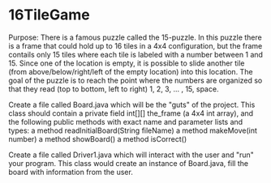 # 16TileGame

Purpose:
There is a famous puzzle called the 15-puzzle. In this puzzle there is a frame that could hold up to 16 tiles in a 4x4 configuration, but the frame contails only 15 tiles where each tile is labeled with a number between 1 and 15. Since one of the location is empty, it is possible to slide another tile (from above/below/right/left of the empty location) into this location. The goal of the puzzle is to reach the point where the numbers are organized so that they read (top to bottom, left to right) 1, 2, 3, ... , 15, space.

Create a file called Board.java which will be the "guts" of the project. This class should contain a private field int[][] the_frame (a 4x4 int array), and the following public methods with exact name and parameter lists and types:
  a method readInitialBoard(String fileName)
  a method makeMove(int number)
  a method showBoard()
  a method isCorrect()
  
Create a file called Driver1.java which will interact with the user and "run" your program. This class would create an instance of Board.java, fill the board with information from the user.

